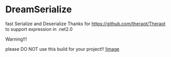 # DreamSerialize
fast Serialize and Deserialize
Thanks for  https://github.com/theraot/Theraot  to support expression in .net2.0

Warning!!!

please DO NOT use this build for your project!!
[!image](https://github.com/pk27602017/DreamSerialize/tree/master/Image/Img.png)
